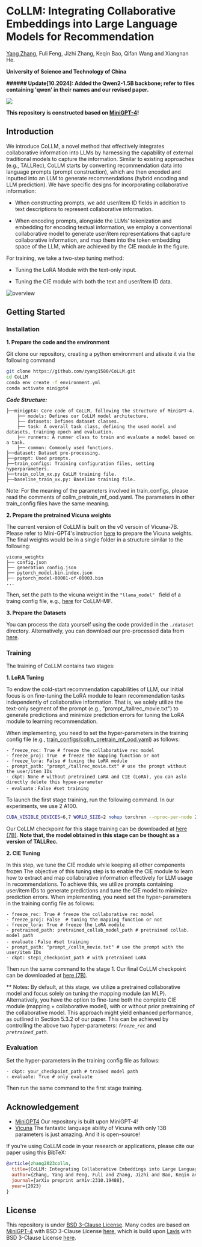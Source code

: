 # CoLLM: Integrating Collaborative Embeddings into Large Language Models for Recommendation
[Yang Zhang](http://home.ustc.edu.cn/~zy2015), Fuli Feng, Jizhi Zhang, Keqin Bao, Qifan Wang and Xiangnan He. 

**University of Science and Technology of China**


**###### Update[10.2024]: Added the Qwen2-1.5B backbone; refer to files containing 'qwen' in their names and our revised paper.**


<a href='https://arxiv.org/abs/2310.19488'><img src='https://img.shields.io/badge/Paper-Arxiv-red'></a> 

**This repository is constructed based on [MiniGPT-4](https://github.com/Vision-CAIR/MiniGPT-4)!**



<!-- ## News
We now provide a pretrained MiniGPT-4 aligned with Vicuna-7B! The demo GPU memory consumption now can be as low as 12GB. -->


<!-- ## Online Demo

Click the image to chat with MiniGPT-4 around your images
[![demo](figs/online_demo.png)](https://minigpt-4.github.io)


## Examples
  |   |   |
:-------------------------:|:-------------------------:
![find wild](figs/examples/wop_2.png) |  ![write story](figs/examples/ad_2.png)
![solve problem](figs/examples/fix_1.png)  |  ![write Poem](figs/examples/rhyme_1.png)

More examples can be found in the [project page](https://minigpt-4.github.io). -->



## Introduction
We introduce CoLLM, a novel method that effectively integrates
collaborative information into LLMs by harnessing the capability
of external traditional models to capture the information. Similar to existing approaches (e.g., TALLRec), CoLLM starts by converting recommendation data into language prompts (prompt construction), which are then encoded and inputted into an LLM to generate recommendations (hybrid encoding and LLM prediction). We have  specific designs for incorporating collaborative information:

- When constructing prompts, we add user/item ID fields in addition to text descriptions to represent collaborative information.

- When encoding prompts, alongside the LLMs’ tokenization and
embedding for encoding textual information, we employ a conventional collaborative model to generate user/item representations that capture collaborative information, and map them into the token embedding space of the LLM, which are achieved by the CIE module in the figure.

For training, we take a two-step tuning method:

- Tuning the LoRA Module with the text-only input.

- Tuning the CIE module with both the text and user/item ID data.





![overview](figs/overview.png)


## Getting Started
### Installation

**1. Prepare the code and the environment**

Git clone our repository, creating a python environment and ativate it via the following command

```bash
git clone https://github.com/zyang1580/CoLLM.git
cd CoLLM
conda env create -f environment.yml
conda activate minigpt4
```

***Code Structure:*** 
<!-- - **minigpt4**: Core code of CoLLM, following the structure of MiniGPT-4.
    - *models*: Defines our CoLLM model architecture.
    - *datasets*: Defines dataset classes.
    - *task*: A overall task class, defining the used model, training epoch, used datasets, and evaluation.
    - *runners*: A runner class to train and evaluate a model based on a task.
    - *common*: Commonly used functions.

- **dataset**: Dataset pre-processing.

- **prompt**: Used prompts.

- **train_configs**: Training configuration files, setting hyperparameters.

- **train_collm_xx.py**: Our CoLLM training file.

- **baseline_train_xx.py**: Baseline training file. -->


```
├──minigpt4: Core code of CoLLM, following the structure of MiniGPT-4.
    ├── models: Defines our CoLLM model architecture.
    ├── datasets: Defines dataset classes.
    ├── task: A overall task class, defining the used model and datasets, training epoch and evaluation.
    ├── runners: A runner class to train and evaluate a model based on a task.
    ├── common: Commonly used functions.
├──dataset: Dataset pre-processing.
├──prompt: Used prompts.
├──train_configs: Training configuration files, setting hyperparameters.
├──train_collm_xx.py CoLLM training file.
├──baseline_train_xx.py: Baseline training file.

```
Note: For the meaning of the parameters involved in train_configs, please read the comments of collm_pretrain_mf_ood.yaml. The parameters in other train_config files have the same meaning.

**2. Prepare the pretrained Vicuna weights**

The current version of CoLLM is built on the v0 versoin of Vicuna-7B.
Please refer to Mini-GPT4's instruction [here](PrepareVicuna.md) 
to prepare the Vicuna weights.
The final weights would be in a single folder in a structure similar to the following:

```
vicuna_weights
├── config.json
├── generation_config.json
├── pytorch_model.bin.index.json
├── pytorch_model-00001-of-00003.bin
...   
```

Then, set the path to the vicuna weight in the `"llama_model" ` field of a traing config file, e.g., [here](train_configs/collm_pretrain_mf_ood.yaml#L15)  for CoLLM-MF.

**3. Prepare the Datasets**

You can process the data yourself using the code provided in the ```./dataset``` directory. Alternatively, you can download our pre-processed data from [here](collm-datasets/).



### Training
The training of CoLLM contains two stages:

**1. LoRA Tuning**

To endow the cold-start recommendation capabilities of LLM, our initial focus is on fine-tuning the LoRA module to learn recommendation tasks independently of collaborative information. That is, we solely utilize the text-only segment of the prompt (e.g., "prompt_/tallrec_movie.txt") to generate predictions and minimize prediction errors for tuning the LoRA module to learning recommendation.

When implementing, you need to set the hyper-parameters in the training config file (e.g., [train_configs/collm_pretrain_mf_ood.yaml](train_configs/collm_pretrain_mf_ood.yaml)) as follows:
```
- freeze_rec: True # freeze the collaborative rec model
- freeze_proj: True  # freeze the mapping function or not
- freeze_lora: False # tuning the LoRA module
- prompt_path: "prompt_/tallrec_movie.txt" # use the prompt without the user/item IDs
- ckpt: None # without pretrained LoRA and CIE (LoRA), you can aslo directly delete this hypee-parameter 
- evaluate：False #set training
```

To launch the first stage training, run the following command. In our experiments, we use 2 A100. 
```bash
CUDA_VISIBLE_DEVICES=6,7 WORLD_SIZE=2 nohup torchrun --nproc-per-node 2 --master_port=11139 train_collm_mf_din.py  --cfg-path=train_configs/collm_pretrain_mf_ood.yaml > /log.out &
```


Our CoLLM checkpoint for this stage training can be downloaded at [here (7B)](https://rec.ustc.edu.cn/share/f7c20240-5fb1-11ef-acb4-298118b1826d). **Note that, the model obtained in this stage can be thought as a version of TALLRec.**



**2. CIE Tuning**

In this step, we tune the CIE module while keeping all other components frozen The objective of this tuning step is to enable the CIE module to learn how to extract and map collaborative information effectively for LLM usage in recommendations. To achieve this, we utilize prompts containing user/item IDs to generate predictions and tune the CIE model to minimize prediction errors. 
When implementing, you need set the hyper-parameters in the training config file as follows:

```
- freeze_rec: True # freeze the collaborative rec model
- freeze_proj: False  # tuning the mapping function or not
- freeze_lora: True # freeze the LoRA module
- pretrained_path: pretrained_collab_model_path # pretrained collab. model path 
- evaluate：False #set training
- prompt_path: "prompt_/collm_movie.txt" # use the prompt with the user/item IDs
- ckpt: step1_checkpoint_path # with pretrained LoRA
```
Then run the same command to the stage 1. Our final CoLLM checkpoint can be downloaded at [here (7B)](https://xxxxx). 

** Notes: By default, at this stage, we utilize a pretrained collaborative model and focus solely on tuning the mapping module (an MLP). Alternatively, you have the option to fine-tune both the complete CIE module (mapping + collaborative model), with or without prior pretraining of the collaborative model. This approach might yield enhanced performance, as outlined in Section 5.3.2 of our paper.  This can be achieved by controlling the above two hyper-parameters: *```freeze_rec```* and *```pretrained_path```*.


### Evaluation
Set the hyper-parameters in the training config file as follows:
```
- ckpt: your_checkpoint_path # trained model path
- evaluate: True # only evaluate
```
Then run the same command to the first stage training.




## Acknowledgement

+ [MiniGPT4](https://github.com/Vision-CAIR/MiniGPT-4) Our repository is built upon MiniGPT-4!
+ [Vicuna](https://github.com/lm-sys/FastChat) The fantastic language ability of Vicuna with only 13B parameters is just amazing. And it is open-source!


If you're using CoLLM code in your research or applications, please cite our paper using this BibTeX:
```bibtex
@article{zhang2023collm,
  title={CoLLM: Integrating Collaborative Embeddings into Large Language Models for Recommendation},
  author={Zhang, Yang and Feng, Fuli and Zhang, Jizhi and Bao, Keqin and Wang, Qifan and He, Xiangnan},
  journal={arXiv preprint arXiv:2310.19488},
  year={2023}
}
```


## License
This repository is under [BSD 3-Clause License](LICENSE.md).
Many codes are based on [MiniGPT-4]() with BSD 3-Clause License [here](LICENSE_minigpt4.md), which is build upon [Lavis](https://github.com/salesforce/LAVIS) with 
BSD 3-Clause License [here](LICENSE_Lavis.md).
